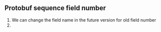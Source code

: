 ## Protobuf sequence field number
1. We can change the field name in the future version for old field number
2. 